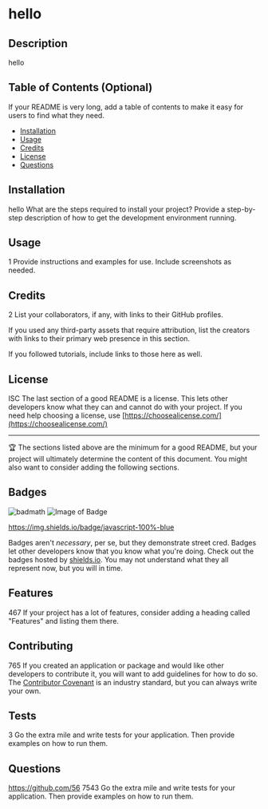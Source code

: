 # hello

  ## Description 
  hello
  
  
  ## Table of Contents (Optional)
  
  If your README is very long, add a table of contents to make it easy for users to find what they need.
  
  * [Installation](#installation)
  * [Usage](#usage)
  * [Credits](#credits)
  * [License](#license)
  * [Questions](#questions)
  
  
  ## Installation
  hello
  What are the steps required to install your project? Provide a step-by-step description of how to get the development environment running.
  
  
  ## Usage 
  1
  Provide instructions and examples for use. Include screenshots as needed.
 
  
  
  ## Credits
  2
  List your collaborators, if any, with links to their GitHub profiles.
  
  If you used any third-party assets that require attribution, list the creators with links to their primary web presence in this section.
  
  If you followed tutorials, include links to those here as well.
  
  
  ## License
  ISC
  The last section of a good README is a license. This lets other developers know what they can and cannot do with your project. If you need help choosing a license, use [https://choosealicense.com/](https://choosealicense.com/)
  
  
  ---
  
  🏆 The sections listed above are the minimum for a good README, but your project will ultimately determine the content of this document. You might also want to consider adding the following sections.
  
  ## Badges
  
  ![badmath](https://img.shields.io/github/languages/top/nielsenjared/badmath)
  ![Image of Badge](https://img.shields.io/badge/javascript-100%-blue)

  https://img.shields.io/badge/javascript-100%-blue
  
  Badges aren't _necessary_, per se, but they demonstrate street cred. Badges let other developers know that you know what you're doing. Check out the badges hosted by [shields.io](https://shields.io/). You may not understand what they all represent now, but you will in time.
  
  
  ## Features
  467
  If your project has a lot of features, consider adding a heading called "Features" and listing them there.
  
  
  ## Contributing
  765
  If you created an application or package and would like other developers to contribute it, you will want to add guidelines for how to do so. The [Contributor Covenant](https://www.contributor-covenant.org/) is an industry standard, but you can always write your own.
  
  ## Tests
  3
  Go the extra mile and write tests for your application. Then provide examples on how to run them.
  
  ## Questions
  https://github.com/56
  7543
  Go the extra mile and write tests for your application. Then provide examples on how to run them.
  

